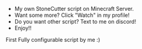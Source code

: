 - My own StoneCutter script on Minecraft Server.
- Want some more? Click "Watch" in my profile!
- Do you want other script? Text to me on discord!
- Enjoy!!


First Fully configurable script by me :)
